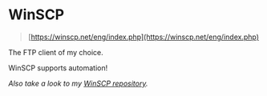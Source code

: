# WinSCP

> [https://winscp.net/eng/index.php](https://winscp.net/eng/index.php)

The FTP client of my choice.

WinSCP supports automation!

*Also take a look to my [WinSCP repository](https://github.com/cavo789/tools_winscp).*
